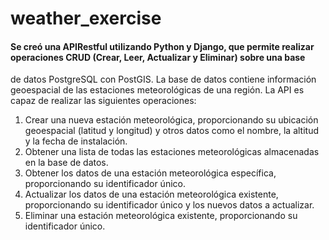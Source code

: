 # weather_exercise
#### Se creó una APIRestful utilizando Python y Django, que permite realizar operaciones CRUD (Crear, Leer, Actualizar y Eliminar) sobre una base
de datos PostgreSQL con PostGIS. La base de datos contiene información geoespacial de las estaciones meteorológicas de una región.
La API es capaz de realizar las siguientes operaciones:
1. Crear una nueva estación meteorológica, proporcionando su ubicación
geoespacial (latitud y longitud) y otros datos como el nombre, la altitud y la fecha
de instalación.
2. Obtener una lista de todas las estaciones meteorológicas almacenadas en la base
de datos.
3. Obtener los datos de una estación meteorológica específica, proporcionando su
identificador único.
4. Actualizar los datos de una estación meteorológica existente, proporcionando su
identificador único y los nuevos datos a actualizar.
5. Eliminar una estación meteorológica existente, proporcionando su identificador
único. 

